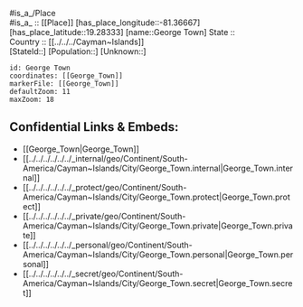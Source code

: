 ﻿---
location: [19.28333,-81.36667] 
mapzoom: [7,12] 
mapmarker: city 
type: City
tags:
- geo/City


SpocWebEntityId: 36655
isDeleted: false
confidential: public

---
#is_a_/Place  
#is_a_ :: [[Place]] 
[has_place_longitude::-81.36667] 
[has_place_latitude::19.28333] 
[name::George Town] 
State ::  
Country :: [[../../../Cayman~Islands]]  
[StateId::] 
[Population::] 
[Unknown::] 


```leaflet
id: George Town
coordinates: [[George_Town]] 
markerFile: [[George_Town]] 
defaultZoom: 11 
maxZoom: 18
```


## Confidential Links & Embeds: 
- [[George_Town|George_Town]]  
- [[../../../../../../_internal/geo/Continent/South-America/Cayman~Islands/City/George_Town.internal|George_Town.internal]] 
- [[../../../../../../_protect/geo/Continent/South-America/Cayman~Islands/City/George_Town.protect|George_Town.protect]] 
- [[../../../../../../_private/geo/Continent/South-America/Cayman~Islands/City/George_Town.private|George_Town.private]] 
- [[../../../../../../_personal/geo/Continent/South-America/Cayman~Islands/City/George_Town.personal|George_Town.personal]] 
- [[../../../../../../_secret/geo/Continent/South-America/Cayman~Islands/City/George_Town.secret|George_Town.secret]] 
